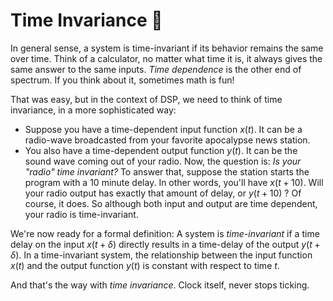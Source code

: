 # Time Invariance 🦥
In general sense, a system is time-invariant if its behavior remains the same over time. Think of a calculator, no matter what time it is, it always gives the same answer to the same inputs. _Time dependence_ is the other end of spectrum. If you think about it, sometimes math is fun!

That was easy, but in the context of DSP, we need to think of time invariance, in a more sophisticated way:
* Suppose you have a time-dependent input function $x(t)$. It can be a radio-wave broadcasted from your favorite apocalypse news station. 
* You also have a time-dependent output function $y(t)$. It can be the sound wave coming out of your radio. 
Now, the question is: _Is your "radio" time invariant?_ To answer that, suppose the station starts the program with a 10 minute delay. In other words, you'll have $x(t+10)$. Will your radio output has exactly that amount of delay, or $y(t+10)$ ? Of course, it does. So although both input and output are time dependent, your radio is time-invariant. 

We're now ready for a formal definition: A system is _time-invariant_  if a time delay on the input $x(t+\delta)$ directly results in a time-delay of the output $y(t+\delta)$. In a time-invariant system, the relationship between the input function $x(t)$ and the output function $y(t)$ is constant with respect to time $t$. 

And that's the way with _time invariance_. 
Clock itself, never stops ticking.